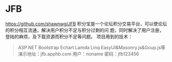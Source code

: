 # JFB
https://github.com/shawnwg/JFB
积分宝是一个论坛积分交易平台，可以使论坛的积分相互流通，解决用户积分不足与积分过剩的问
题，同时解决了用户注册，登陆的麻烦，及下载资源而积分不足等问题。
项目用到的技术：
> ASP.NET
> Bootstrap
> Echart
> Lamda
> Linq
> EasyUI&Masonry.js&Goup.js等
演示地址：jfb.apphb.com
用户：noname
密码：jfb123456
